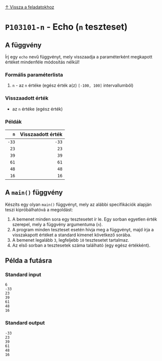 
[↑ Vissza a feladatokhoz](./README.md)

# `P103101-n` - Echo (`n` teszteset)

## A függvény

Írj egy `echo` nevű függvényt, mely visszaadja a paraméterként megkapott értéket mindenféle módosítás nélkül!

### Formális paraméterlista

1. `n` - az `n` értéke (egész érték a(z) `[-100, 100]` intervallumból)

### Visszaadott érték

* az `n` értéke (egész érték)

### Példák

| `n` | Visszaadott érték | 
| ---: | --: | 
| `-33` | `-33` | 
| `23` | `23` | 
| `39` | `39` | 
| `61` | `61` | 
| `48` | `48` | 
| `16` | `16` | 

## A `main()` függvény

Készíts egy olyan `main()` függvényt, mely az alábbi specifikációk alapján teszi kipróbálhatóvá a megoldást:

1. A bemenet minden sora egy tesztesetet ír le. Egy sorban egyetlen érték szerepel, mely a függvény argumentuma (`n`).
1. A program minden teszteset esetén hívja meg a függvényt, majd írja a visszakapott értéket a standard kimenet következő sorába.
1. A bemenet legalább `3`, legfeljebb `10` tesztesetet tartalmaz.
1. Az első sorban a tesztesetek száma található (egy egész értékként).

## Példa a futásra

### Standard input

```
6
-33
23
39
61
48
16
```

### Standard output

```
-33
23
39
61
48
16
```